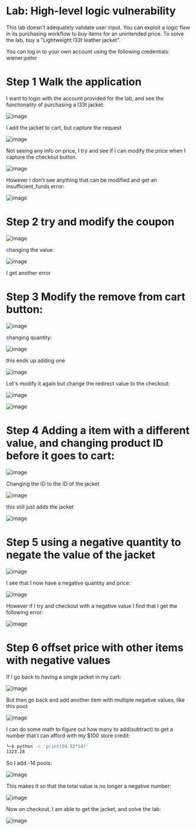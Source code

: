 # Lab: High-level logic vulnerability

 This lab doesn't adequately validate user input. You can exploit a logic flaw in its purchasing workflow to buy items for an unintended price. To solve the lab, buy a "Lightweight l33t leather jacket".

You can log in to your own account using the following credentials: wiener:peter 

# Step 1 Walk the application

I want to login with the account provided for the lab, and see the functionality of purchasing a l33t jacket:

![image](https://user-images.githubusercontent.com/83407557/209250500-34962bf0-538b-4715-8faa-71aac35fa457.png)

I add the jacket to cart, but capture the request

![image](https://user-images.githubusercontent.com/83407557/209250601-99ac9e6f-d714-4bae-b8f7-1f388eaa0150.png)

Not seeing any info on price, I try and see if I can modify the price when I capture the checkout button.

![image](https://user-images.githubusercontent.com/83407557/209250745-d17d9aa6-4fe5-4a74-9695-27b72be4867a.png)

However I don't see anything that can be modified and get an insufficient_funds error:

![image](https://user-images.githubusercontent.com/83407557/209250893-18c948fe-f3f5-4c4f-b49d-4e566c6ece26.png)

# Step 2 try and modify the coupon

![image](https://user-images.githubusercontent.com/83407557/209250979-a1372e9f-b5c0-4ce9-b823-a3f732259afe.png)

changing the value:

![image](https://user-images.githubusercontent.com/83407557/209251060-ca45b609-acb8-4ed2-9c7e-4d6426628921.png)

I get another error

# Step 3 Modify the remove from cart button:

![image](https://user-images.githubusercontent.com/83407557/209251614-c96a9548-f641-444e-9cb6-464fb84d491e.png)

changing quantity:

![image](https://user-images.githubusercontent.com/83407557/209251663-d5f9f897-c4b6-48c9-84f1-ad177d4a4ce2.png)

this ends up adding one

![image](https://user-images.githubusercontent.com/83407557/209251756-b6e33be2-4145-496f-8418-6b094ce4f56d.png)

Let's modify it again but change the redirect value to the checkout:

![image](https://user-images.githubusercontent.com/83407557/209251832-4d4e1bcd-ba51-4852-9f5b-5c74a3ef40de.png)

![image](https://user-images.githubusercontent.com/83407557/209251856-0920104e-ab43-47b2-afd5-1eb03154075a.png)

# Step 4 Adding a item with a different value, and changing product ID before it goes to cart:

![image](https://user-images.githubusercontent.com/83407557/209252062-61c06970-2f3d-480d-87a5-510b25569aa1.png)

Changing the ID to the ID of the jacket

![image](https://user-images.githubusercontent.com/83407557/209252137-ed6135b5-f2b0-42a4-9eb5-b693f1dd374b.png)

this still just adds the jacket

![image](https://user-images.githubusercontent.com/83407557/209252226-837d8482-10f9-47c2-9ef8-3e20ffae3942.png)


# Step 5 using a negative quantity to negate the value of the jacket

![image](https://user-images.githubusercontent.com/83407557/209252368-e531fd23-a932-4d82-b73e-383c5deddf6b.png)

I see that I now have a negative quantity and price:

![image](https://user-images.githubusercontent.com/83407557/209252616-050e1e9e-3e7e-4d07-9641-f85e38a6192d.png)

However if I try and checkout with a negative value I find that I get the following error:

![image](https://user-images.githubusercontent.com/83407557/209253509-49b61d0a-4ef0-406b-a845-8eeb28796e7a.png)


# Step 6 offset price with other items with negative values

If I go back to having a single jacket in my cart:

![image](https://user-images.githubusercontent.com/83407557/209253601-234be021-835a-4928-ae95-d69f9d56fdd8.png)

But then go back and add another item with multiple negative values, like this pool:

![image](https://user-images.githubusercontent.com/83407557/209253751-d8980d2c-dd2d-402a-9897-7326e44b4130.png)

I can do some math to figure out how many to add(subtract) to get a number that I can afford with my $100 store credit:

```bash
└─$ python -c 'print(94.52*14)'    
1323.28
```

So I add -14 pools:

![image](https://user-images.githubusercontent.com/83407557/209254200-6b353aed-1d8e-49bc-93ee-322868cfd929.png)

This makes it so that the total value is no longer a negative number:

![image](https://user-images.githubusercontent.com/83407557/209254317-86f4ad4e-01d4-4f43-9338-bf996e72ea48.png)

Now on checkout, I am able to get the jacket, and solve the lab:

![image](https://user-images.githubusercontent.com/83407557/209254392-6c53c4f0-aa08-4aed-812e-dc6041e3ca95.png)


